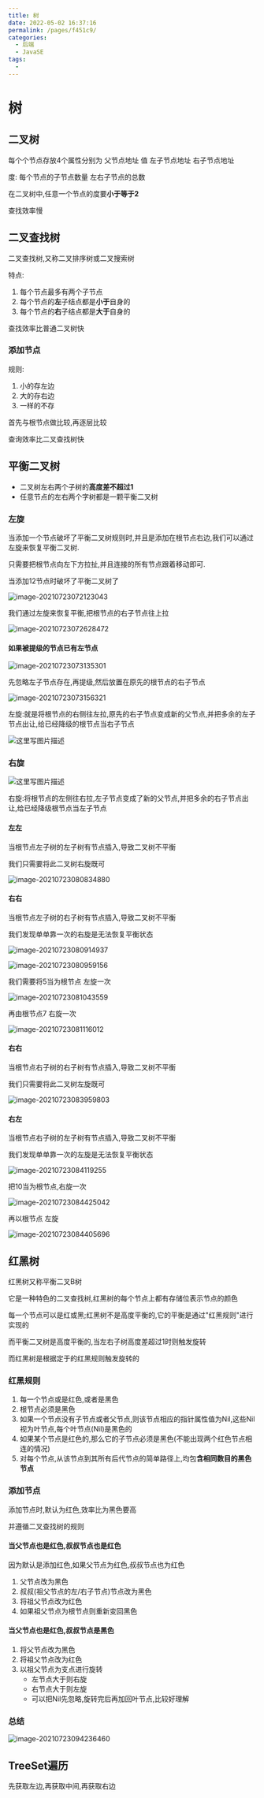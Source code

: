 ```yaml
---
title: 树
date: 2022-05-02 16:37:16
permalink: /pages/f451c9/
categories:
  - 后端
  - JavaSE
tags:
  - 
---
```

# 树

## 二叉树

每个个节点存放4个属性分别为   父节点地址    值   左子节点地址   右子节点地址

度: 每个节点的子节点数量  左右子节点的总数

在二叉树中,任意一个节点的度要**小于等于2**

查找效率慢

## 二叉查找树

二叉查找树,又称二叉排序树或二叉搜索树

特点:

1. 每个节点最多有两个子节点
2. 每个节点的**左**子结点都是**小于**自身的
3. 每个节点的**右**子结点都是**大于**自身的

查找效率比普通二叉树快

### 添加节点

规则:

1. 小的存左边
2. 大的存右边
3. 一样的不存

首先与根节点做比较,再逐层比较

查询效率比二叉查找树快

## 平衡二叉树

- 二叉树左右两个子树的**高度差不超过1**
- 任意节点的左右两个字树都是一颗平衡二叉树

### 左旋

当添加一个节点破坏了平衡二叉树规则时,并且是添加在根节点右边,我们可以通过左旋来恢复平衡二叉树.

只需要把根节点向左下方拉扯,并且连接的所有节点跟着移动即可.



当添加12节点时破坏了平衡二叉树了

![image-20210723072123043](https://cdn.jsdelivr.net/gh/Iekrwh/images/md-images/image-20210723072123043.png)

我们通过左旋来恢复平衡,把根节点的右子节点往上拉

![image-20210723072628472](https://cdn.jsdelivr.net/gh/Iekrwh/images/md-images/image-20210723072628472.png)

#### 如果被提级的节点已有左节点

![image-20210723073135301](https://cdn.jsdelivr.net/gh/Iekrwh/images/md-images/image-20210723073135301.png)

先忽略左子节点存在,再提级,然后放置在原先的根节点的右子节点

![image-20210723073156321](https://cdn.jsdelivr.net/gh/Iekrwh/images/md-images/image-20210723073156321.png)



左旋:就是将根节点的右侧往左拉,原先的右子节点变成新的父节点,并把多余的左子节点出让,给已经降级的根节点当右子节点

![这里写图片描述](https://cdn.jsdelivr.net/gh/Iekrwh/images/md-images/20180722220546910.gif)

### 右旋

![这里写图片描述](https://cdn.jsdelivr.net/gh/Iekrwh/images/md-images/20180722222413303.gif)

右旋:将根节点的左侧往右拉,左子节点变成了新的父节点,并把多余的右子节点出让,给已经降级根节点当左子节点



#### 左左

当根节点左子树的左子树有节点插入,导致二叉树不平衡

我们只需要将此二叉树右旋既可

![image-20210723080834880](https://cdn.jsdelivr.net/gh/Iekrwh/images/md-images/image-20210723080834880.png)

#### 右右

当根节点左子树的右子树有节点插入,导致二叉树不平衡

我们发现单单靠一次的右旋是无法恢复平衡状态

![image-20210723080914937](https://cdn.jsdelivr.net/gh/Iekrwh/images/md-images/image-20210723080914937.png)

![image-20210723080959156](https://cdn.jsdelivr.net/gh/Iekrwh/images/md-images/image-20210723080959156.png)

我们需要将5当为根节点 左旋一次

![image-20210723081043559](https://cdn.jsdelivr.net/gh/Iekrwh/images/md-images/image-20210723081043559.png)

再由根节点7 右旋一次

![image-20210723081116012](https://cdn.jsdelivr.net/gh/Iekrwh/images/md-images/image-20210723081116012.png)



#### 右右

当根节点右子树的右子树有节点插入,导致二叉树不平衡

我们只需要将此二叉树左旋既可

![image-20210723083959803](https://cdn.jsdelivr.net/gh/Iekrwh/images/md-images/image-20210723083959803.png)

#### 右左

当根节点右子树的左子树有节点插入,导致二叉树不平衡

我们发现单单靠一次的左旋是无法恢复平衡状态

![image-20210723084119255](https://cdn.jsdelivr.net/gh/Iekrwh/images/md-images/image-20210723084119255.png)

把10当为根节点,右旋一次

![image-20210723084425042](https://cdn.jsdelivr.net/gh/Iekrwh/images/md-images/image-20210723084425042.png)

再以根节点 左旋

![image-20210723084405696](https://cdn.jsdelivr.net/gh/Iekrwh/images/md-images/image-20210723084405696.png)

## 红黑树

红黑树又称平衡二叉B树

它是一种特色的二叉查找树,红黑树的每个节点上都有存储位表示节点的颜色

每一个节点可以是红或黑;红黑树不是高度平衡的,它的平衡是通过"红黑规则"进行实现的

而平衡二叉树是高度平衡的,当左右子树高度差超过1时则触发旋转

而红黑树是根据定于的红黑规则触发旋转的

### 红黑规则

1. 每一个节点或是红色,或者是黑色
2. 根节点必须是黑色
3. 如果一个节点没有子节点或者父节点,则该节点相应的指针属性值为Nil,这些Nil视为叶节点,每个叶节点(Nil)是黑色的
4. 如果某个节点是红色的,那么它的子节点必须是黑色(不能出现两个红色节点相连的情况)
5. 对每个节点,从该节点到其所有后代节点的简单路径上,均包**含相同数目的黑色节点**

### 添加节点

添加节点时,默认为红色,效率比为黑色要高

并遵循二叉查找树的规则

#### 当父节点也是红色,叔叔节点也是红色

因为默认是添加红色,如果父节点为红色,叔叔节点也为红色

1. 父节点改为黑色
2. 叔叔(祖父节点的左/右子节点)节点改为黑色
3. 将祖父节点改为红色
4. 如果祖父节点为根节点则重新变回黑色

#### 当父节点也是红色,叔叔节点是黑色

1. 将父节点改为黑色
2. 将祖父节点改为红色
3. 以祖父节点为支点进行旋转
   - 左节点大于则右旋
   - 右节点大于则左旋
   - 可以把Nil先忽略,旋转完后再加回叶节点,比较好理解

### 总结

![image-20210723094236460](https://cdn.jsdelivr.net/gh/Iekrwh/images/md-images/image-20210723094236460.png)

## TreeSet遍历

先获取左边,再获取中间,再获取右边

